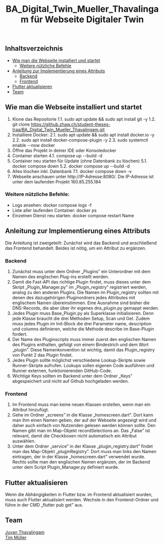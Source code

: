 <h1 align="center"> BA_Digital_Twin_Mueller_Thavalingam für Webseite Digitaler Twin </h1> <br>

## Inhaltsverzeichnis

- [Wie man die Webseite installiert und startet](#WiemandieWebseiteinstalliertundstartet)
    - [Weitere nützliche Befehle](#WeiterenützlicheBefehle)
- [Anleitung zur Implementierung eines Attributs](#AnleitungzurImplementierungeinesAttributs)
    - [Backend](#Backend)
    - [Frontend](#Frontend)
- [Flutter aktualisieren](#Flutteraktualisieren)
- [Team](#Team)

## Wie man die Webseite installiert und startet
1. Klone das Repositorie
  1.1. sudo apt update && sudo apt install git -y
  1.2. git clone https://github.zhaw.ch/student-theses-traa/BA_Digital_Twin_Mueller_Thavalingam.git
2. Installiere Docker:
  2.1. sudo apt update && sudo apt install docker.io -y
  2.2. sudo apt install docker-compose-plugin -y
  2.3. sudo systemctl enable --now docker
3. Öffne das Projekt in deiner IDE oder Konsoledocker
4. Container starten
  4.1. compose up --build -d
5. Container neu starten für Update (ohne Datenbank zu löschen)
  5.1. docker compose down
  5.2. docker compose up --build -d
7. Alles löschen inkl. Datenbank
  7.1. docker compose down -v
8. Webseite anschauen unter http://IP-Adresse:8080/. Die IP-Adresse ist unter dem laufenden Projekt 160.85.255.184
   
### Weitere nützliche Befehle:
- Logs ansehen: docker compose logs -f
- Liste aller laufenden Container: docker ps
- Einzelnen Dienst neu starten: docker compose restart Name


## Anleitung zur Implementierung eines Attributs

Die Anleitung ist zweigeteilt: Zunächst wird das Backend und anschließend das Frontend behandelt. Beides ist nötig, um ein Attribut zu ergänzen.

### Backend
1. Zunächst muss unter dem Ordner „Plugins” ein Unterordner mit dem Namen des englischen Plug-ins erstellt werden.
2. Damit die Fast-API das richtige Plugin findet, muss dieses unter dem Skript „Plugin_Manager.py” im „Plugin_registry” registriert werden, analog zu den anderen Plugins. Die Namen im Plugin_registry sollten mit denen des dazugehörigen Pluginordners jedes Attributes mit englischem Namen übereinstimmen. Eine Ausnahme sind bisher die DNS-Records, die aber über ihr eigenes dns_plugin.py gemappt werden.
3. Jedes Plugin muss Base_Plugin.py als Superklasse initialisieren. Denn jede Klasse braucht die drei Methoden Setup, Scan und Get. Zudem muss jedes Plugin im Init-Block die drei Parameter name, description und columns definieren, welche die Methode describe im Base-Plugin fordert.
4. Der Name des Pluginscripts muss immer zuerst den englischen Namen des Plugins enthalten, gefolgt von einem Bindestrich und dem Wort „plugin”. Diese Namenkonvention ist wichtig, damit das Plugin_registry von Punkt 2 das Plugin findet.
5. Jedes Plugin sollte möglichst verschiedene Lookup-Skripte sowie Runner-Skripte aufrufen. Lookups sollen eigenen Code ausführen und Runner externen, funktionierenden GitHub-Code.
6. Wichtige Keys sollten im Backend unter dem Ordner „Keys” abgespeichert und nicht auf Github hochgeladen werden.

### Frontend
1. Im Frontend muss man keine neuen Klassen erstellen, wenn man ein Attribut hinzufügt.
2. Gehe im Ordner „screens” in die Klasse „homescreen.dart”. Dort kann man ihm einen Namen geben, der auf der Webseite angezeigt wird und daher auch einfach von Nutzenden gelesen werden können sollte. Den Namen gibt man im Map-Objekt recordSelections an. Das „False” ist relevant, damit die Checkboxen nicht automatisch ein Attribut auswählen.
3. Unter dem Ordner „service” in der Klasse „plugin_registry.dart” findet man das Map-Objekt „pluginRegistry”. Dort muss man links den Namen eintragen, der in der Klasse „homescreen.dart” verwendet wurde. Rechts sollte man den englischen Namen ergänzen, der im Backend unter dem Script Plugin_Manager.py definiert wurde.


## Flutter aktualisieren
Wenn die Abhängigkeiten in Flutter bzw. im Frontend aktualisiert wurden, muss auch Flutter aktualisiert werden.
Wechsle in den Frontend-Ordner und führe in der CMD „flutter pub get” aus.

## Team

[Juvan Thavalingam](https://github.zhaw.ch/thavajuv) \
[Tim Müller](https://github.zhaw.ch/muellti3) 
